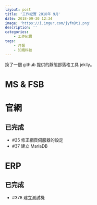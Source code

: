 ```yaml
---
layout: post
title: '工作紀實 2018年 9月'
date: 2018-09-30 12:34
image: 'https://i.imgur.com/jyfmBt1.png'
description: ''
categories:
    - 工作紀實
tags:
    - 月報
    - 知識科技
---
```


換了一個 github 提供的靜態部落格工具 jeklly。

# MS & FSB


# 官網

## 已完成

* #25 修正網頁伺服器的設定
* #37 建立 MariaDB

# ERP

## 已完成

* #378 建立測試機
